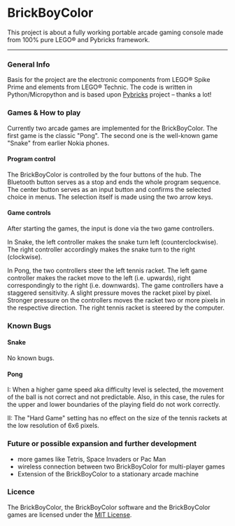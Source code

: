 # BrickBoyColor
This project is about a fully working portable arcade gaming console made from 100% pure LEGO® and Pybricks framework.

***

### General Info
Basis for the project are the electronic components from LEGO® Spike Prime and elements from LEGO® Technic. The code is written in Python/Micropython and is based upon [Pybricks](http://pybricks.com) project – thanks a lot!

### Games & How to play

Currently two arcade games are implemented for the BrickBoyColor. The first game is the classic "Pong". The second one is the well-known game "Snake" from earlier Nokia phones.


#### Program control
The BrickBoyColor is controlled by the four buttons of the hub. The Bluetooth button serves as a stop and ends the whole program sequence. The center button serves as an input button and confirms the selected choice in menus. The selection itself is made using the two arrow keys.

#### Game controls
After starting the games, the input is done via the two game controllers.

In Snake, the left controller makes the snake turn left (counterclockwise). The right controller accordingly makes the snake turn to the right (clockwise).

In Pong, the two controllers steer the left tennis racket. The left game controller makes the racket move to the left (i.e. upwards), right correspondingly to the right (i.e. downwards). The game controllers have a staggered sensitivity. A slight pressure moves the racket pixel by pixel. Stronger pressure on the controllers moves the racket two or more pixels in the respective direction. The right tennis racket is steered by the computer.

### Known Bugs
#### Snake
No known bugs.
#### Pong
I: When a higher game speed aka difficulty level is selected, the movement of the ball is not correct and not predictable. Also, in this case, the rules for the upper and lower boundaries of the playing field do not work correctly.

II: The "Hard Game" setting has no effect on the size of the tennis rackets at the low resolution of 6x6 pixels.

### Future or possible expansion and further development
- more games like Tetris, Space Invaders or Pac Man
- wireless connection between two BrickBoyColor for multi-player games
- Extension of the BrickBoyColor to a stationary arcade machine

### Licence
The BrickBoyColor, the BrickBoyColor software and the BrickBoyColor games are licensed under the [MIT License](LICENSE).